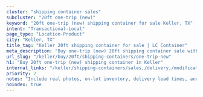 ```yaml
---
cluster: "shipping container sales"
subcluster: "20ft one-trip (new)"
keyword: "20ft one-trip (new) shipping container for sale Keller, TX"
intent: "Transactional-Local"
page_type: "Location-Product"
city: "Keller, TX"
title_tag: "Keller 20ft shipping container for sale | LC Container"
meta_description: "Buy one-trip (new) 20ft shipping container sale with local delivery in Keller, TX. LC Container — local Since 2003. Request a fast quote today."
url_slug: "/keller/buy/20ft/shipping-containers/one-trip-new"
h1: "Buy 20ft one-trip (new) shipping container in Keller"
internal_links: "/keller/shipping-containers/sales,/delivery,/modifications"
priority: 2
notes: "Include real photos, on-lot inventory, delivery lead times, and financing info."
noindex: true
---
```


<!-- TODO: Add unique city/inventory copy, images, and internal links here. -->
